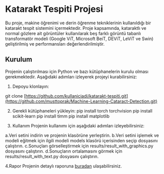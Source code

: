 # Katarakt Tespiti Projesi

Bu proje, makine öğrenimi ve derin öğrenme tekniklerinin kullanıldığı bir katarakt tespit sistemini içermektedir. Proje kapsamında, kataraktlı ve normal gözlere ait görüntüler kullanılarak beş farklı görüntü tabanlı transformatör modeli (Google ViT, Microsoft BeiT, DEViT, LeViT ve Swin) geliştirilmiş ve performansları değerlendirilmiştir.

## Kurulum

Projenin çalıştırılması için Python ve bazı kütüphanelerin kurulu olması gerekmektedir. Aşağıdaki adımları izleyerek projeyi kurabilirsiniz:

1. Depoyu klonlayın:

git clone [https://github.com/kullaniciadi/katarakt-tespiti.git](https://github.com/musttoprak/Machine-Learning-Cataract-Detection.git)

2. Gerekli kütüphaneleri yükleyin:
  pip install torch torchvision
  pip install scikit-learn
  pip install timm
  pip install matplotlib

3. Kullanım
Projenin kullanımı için aşağıdaki adımları izleyebilirsiniz:

a.Veri setini indirin ve projenin klasörüne yerleştirin.
b.Veri setini işlemek ve modeli eğitmek için ilgili modeli models klasörü içerisinden seçip dosyasını çalıştırın.
c.Sonuçları görselleştirmek için results/result_with_graphics.py dosyasını çalıştırın.
d.Sonuçların ortalamasını görmek için results/result_with_text.py dosyasını çalıştırın.

4.Rapor
Projenin detaylı raporuna [buradan](MachineLearning-CataractDetection.pdf) ulaşabilirsiniz.
